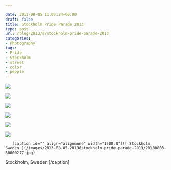 ```yaml
---

date: 2013-08-05 11:09:24+00:00
draft: false
title: Stockholm Pride Parade 2013
type: post
url: /blog/2013/8/stockholm-pride-parade-2013
categories:
- Photography
tags:
- Pride
- Stockholm
- street
- color
- people
---
```


![](/images/2013-08-05-20138stockholm-pride-parade-2013/20130803-R0000128.jpg)

  


  
![](/images/2013-08-05-20138stockholm-pride-parade-2013/20130803-R0000176.jpg)

  


  
![](/images/2013-08-05-20138stockholm-pride-parade-2013/20130803-R0000280.jpg)

  


  
![](/images/2013-08-05-20138stockholm-pride-parade-2013/20130803-R0000187.jpg)

  


  
![](/images/2013-08-05-20138stockholm-pride-parade-2013/20130803-R0000252.jpg)

  


  
![](/images/2013-08-05-20138stockholm-pride-parade-2013/20130803-R0000129.jpg)

  


  
       [caption id="" align="alignnone" width="1500.0"]![ Stockholm, Sweden ](/images/2013-08-05-20138stockholm-pride-parade-2013/20130803-R0000277.jpg)
 Stockholm, Sweden [/caption]
